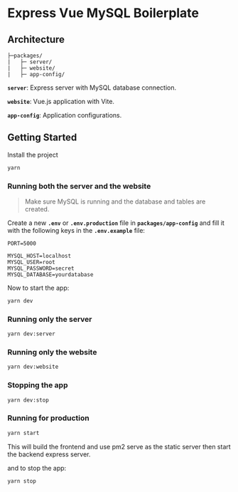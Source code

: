 # Express Vue MySQL Boilerplate

## Architecture

```text
├─packages/
|   ├─ server/
|   ├─ website/
|   ├─ app-config/
```

**`server`**: Express server with MySQL database connection.

**`website`**: Vue.js application with Vite.

**`app-config`**: Application configurations.

## Getting Started

Install the project

```bash
yarn
```

### Running both the server and the website

> Make sure MySQL is running and the database and tables are created.

Create a new **`.env`** or **`.env.production`** file in **`packages/app-config`** and fill it with the following keys in the **`.env.example`** file:

```text
PORT=5000

MYSQL_HOST=localhost
MYSQL_USER=root
MYSQL_PASSWORD=secret
MYSQL_DATABASE=yourdatabase
```

Now to start the app:

```bash
yarn dev
```

### Running only the server

```bash
yarn dev:server
```

### Running only the website

```bash
yarn dev:website
```

### Stopping the app

```bash
yarn dev:stop
```

### Running for production

```bash
yarn start
```

This will build the frontend and use pm2 serve as the static server then start the backend express server.

and to stop the app:

```bash
yarn stop
```
